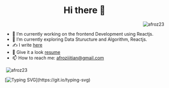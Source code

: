 <div>
     <h1 align="center">Hi there 👋</h1>
     <p align="right"> <img src="https://komarev.com/ghpvc/?username=afroz23&label=Profile%20views&color=0e75b6&style=flat" alt="afroz23" /> </p>
</div>  


- 🔭 I’m currently working on the frontend Development using Reactjs.
- 🌱 I’m currently exploring Data Sturucture and Algorithm, Reactjs.
- :writing_hand: I write [here](https://afroziiitian.medium.com/)
- :bookmark_tabs: Give it a look [resume](https://drive.google.com/file/d/1z-wjgOCZORI6fIPOa7aBESVSohO_UC0M/view)
- 📫 How to reach me: afroziiitian@gmail.com

<p>&nbsp;<img align="center" src="https://github-readme-stats.vercel.app/api?username=afroz23&show_icons=true&locale=en" alt="afroz23" /></p>

<!--<p align="center"><img align="center" src="https://github-readme-streak-stats.herokuapp.com/?user=afroz23&" alt="afroz23" /></p>-->
[![Typing SVG](https://readme-typing-svg.herokuapp.com?color=FF69B4&center=true&vCenter=true&lines=Thanks+for+Visiting!)](https://git.io/typing-svg)
